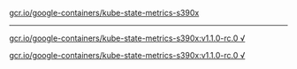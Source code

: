 [gcr.io/google-containers/kube-state-metrics-s390x](https://hub.docker.com/r/anjia0532/google-containers.kube-state-metrics-s390x/tags/) 

----
[gcr.io/google-containers/kube-state-metrics-s390x:v1.1.0-rc.0 √](https://hub.docker.com/r/anjia0532/google-containers.kube-state-metrics-s390x/tags/)

[gcr.io/google-containers/kube-state-metrics-s390x:v1.1.0-rc.0 √](https://hub.docker.com/r/anjia0532/google-containers.kube-state-metrics-s390x/tags/)

